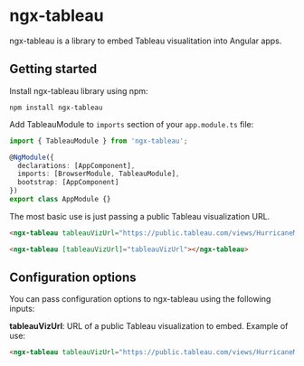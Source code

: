 # ngx-tableau

ngx-tableau is a library to embed Tableau visualitation into Angular apps.

## Getting started

Install ngx-tableau library using npm:

```shell
npm install ngx-tableau
```

Add TableauModule to `imports` section of your `app.module.ts` file:

```typescript
import { TableauModule } from 'ngx-tableau';

@NgModule({
  declarations: [AppComponent],
  imports: [BrowserModule, TableauModule],
  bootstrap: [AppComponent]
})
export class AppModule {}
```

The most basic use is just passing a public Tableau visualization URL.

```html
<ngx-tableau tableauVizUrl="https://public.tableau.com/views/HurricaneMichaelPowerOutages/Outages"></ngx-tableau>

<ngx-tableau [tableauVizUrl]="tableauVizUrl"></ngx-tableau>
```

## Configuration options

You can pass configuration options to ngx-tableau using the following inputs:

**tableauVizUrl**: URL of a public Tableau visualization to embed. Example of use:

```html
<ngx-tableau tableauVizUrl="https://public.tableau.com/views/HurricaneMichaelPowerOutages/Outages?:embed=y&:embed_code_version=3&:loadOrderID=0&:display_count=yes"></ngx-tableau>
```